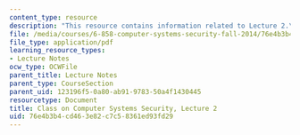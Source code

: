 ```yaml
---
content_type: resource
description: "This resource contains information related to Lecture 2.\r\n"
file: /media/courses/6-858-computer-systems-security-fall-2014/76e4b3b4cd463e82c7c58361ed93fd29_MIT6_858F14_lec2.pdf
file_type: application/pdf
learning_resource_types:
- Lecture Notes
ocw_type: OCWFile
parent_title: Lecture Notes
parent_type: CourseSection
parent_uid: 123196f5-0a80-ab91-9783-50a4f1430445
resourcetype: Document
title: Class on Computer Systems Security, Lecture 2
uid: 76e4b3b4-cd46-3e82-c7c5-8361ed93fd29
---
```

